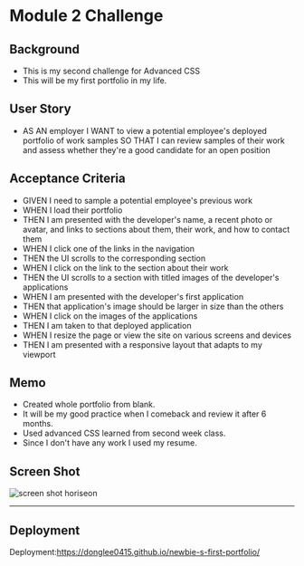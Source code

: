 # Module 2 Challenge

## Background
* This is my second challenge for Advanced CSS
* This will be my first portfolio in my life.


## User Story
* AS AN employer
I WANT to view a potential employee's deployed portfolio of work samples
SO THAT I can review samples of their work and assess whether they're a good candidate for an open position

## Acceptance Criteria

* GIVEN I need to sample a potential employee's previous work
* WHEN I load their portfolio
* THEN I am presented with the developer's name, a recent photo or avatar, and links to sections about them, their work, and how to contact them
* WHEN I click one of the links in the navigation
* THEN the UI scrolls to the corresponding section
* WHEN I click on the link to the section about their work
* THEN the UI scrolls to a section with titled images of the developer's applications
* WHEN I am presented with the developer's first application
* THEN that application's image should be larger in size than the others
* WHEN I click on the images of the applications
* THEN I am taken to that deployed application
* WHEN I resize the page or view the site on various screens and devices
* THEN I am presented with a responsive layout that adapts to my viewport


## Memo
* Created whole portfolio from blank.
* It will be my good practice when I comeback and review it after 6 months.
* Used advanced CSS learned from second week class.
* Since I don't have any work I used my resume.


## Screen Shot
![screen shot horiseon](./image/_Users_donglee_Documents_Bootcamp_newbie-s-first-portfolio_index.html%20(1).png)


---
## Deployment
Deployment:https://donglee0415.github.io/newbie-s-first-portfolio/